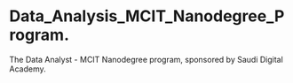 # Data_Analysis_MCIT_Nanodegree_Program.
The Data Analyst - MCIT Nanodegree program, sponsored by Saudi Digital Academy.
